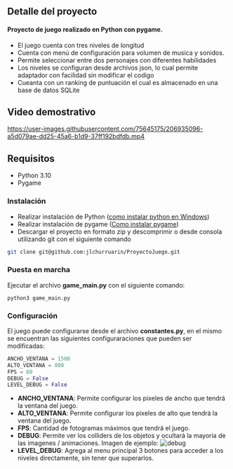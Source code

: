 ## Detalle del proyecto

#### Proyecto de juego realizado en Python con pygame.

- El juego cuenta con tres niveles de longitud
- Cuenta con menú de configuración para volumen de musica y sonidos.
- Permite seleccionar entre dos personajes con diferentes habilidades
- Los niveles se configuran desde archivos json, lo cual permite adaptador con facilidad sin modificar el codigo
- Cueanta con un ranking de puntuación el cual es almacenado en una base de datos SQLite

## Video demostrativo

https://user-images.githubusercontent.com/75645175/206935096-a5d079ae-dd25-45a6-b1d9-37ff192bdfdb.mp4

## Requisitos


- Python 3.10
- Pygame

### Instalación

- Realizar instalación de Python ([como instalar python en Windows](https://docs.python.org/3/using/windows.html#installation-steps "como instalar python en Windows"))
- Realizar instalación de pygame ([Como instalar pygame](https://www.pygame.org/wiki/GettingStarted#Pygame%20Installation "Como instalar pygame"))
- Descargar el proyecto en formato zip y descomprimir o desde consola utilizando git con el siguiente comando
```sh
git clone git@github.com:jlchurruarin/ProyectoJuego.git
```

### Puesta en marcha
Ejecutar el archivo **game_main.py** con el siguiente comando:
  ```shell
python3 game_main.py
```

### Configuración

El juego puede configurarse desde el archivo **constantes.py**, en el mismo se encuentran las siguientes configuraraciones que pueden ser modificadas:

```python
ANCHO_VENTANA = 1500
ALTO_VENTANA = 800
FPS = 60
DEBUG = False
LEVEL_DEBUG = False
```

- **ANCHO_VENTANA**: Permite configurar los pixeles de ancho que tendrá la ventana del juego.
- **ALTO_VENTANA**: Permite configurar los pixeles de alto que tendrá la ventana del juego.
- **FPS**: Cantidad de fotogramas máximos que tendrá el juego.
- **DEBUG**: Permite ver los colliders de los objetos y ocultará la mayoria de las imagenes / animaciones. Imagen de ejemplo:
![debug](https://user-images.githubusercontent.com/75645175/206935363-901326e1-27cf-469f-98a5-f532e6f643eb.png)
- **LEVEL_DEBUG**: Agrega al menu principal 3 botones para acceder a los niveles directamente, sin tener que superarlos.
